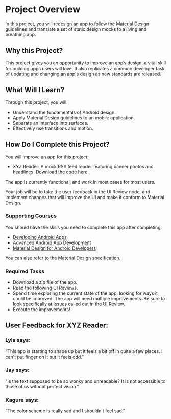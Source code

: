 # Project Overview

In this project, you will redesign an app to follow the Material Design
guidelines and translate a set of static design mocks to a living and breathing app.

## Why this Project?

This project gives you an opportunity to improve an app’s design, a vital
skill for building apps users will love. It also replicates a common developer
task of updating and changing an app's design as new standards are released.

## What Will I Learn?

Through this project, you will:

* Understand the fundamentals of Android design.
* Apply Material Design guidelines to an mobile application.
* Separate an interface into surfaces.
* Effectively use transitions and motion.

## How Do I Complete this Project?

You will improve an app for this project:

* XYZ Reader: A mock RSS feed reader featuring banner photos and headlines.
[Download the code here.](https://github.com/udacity/xyz-reader-starter-code)

The app is currently functional, and work in most cases for most users.

Your job will be to take the user feedback in the UI Review node, and implement
changes that will improve the UI and make it conform to Material Design.

### Supporting Courses

You should have the skills you need to complete this app after completing:

* [Developing Android Apps](https://classroom.udacity.com/courses/ud853)
* [Advanced Android App Development](https://classroom.udacity.com/courses/ud855)
* [Material Design for Android Developers](https://classroom.udacity.com/courses/ud862)

You can also refer to the [Material Design specification.](http://www.google.com/design/spec/material-design/introduction.html)

### Required Tasks

* Download a zip file of the app.
* Read the following UI Reviews.
* Spend time exploring the current state of the app, looking for ways it could be improved.
The app will need multiple improvements. Be sure to look specifically at issues called out in the UI Review.
* Execute the improvements!

## User Feedback for XYZ Reader:

### Lyla says:
“This app is starting to shape up but it feels a bit off in quite a few places. I can't put finger on it but it feels odd.”

### Jay says:
“Is the text supposed to be so wonky and unreadable? It is not accessible to those of us without perfect vision."

### Kagure says:
“The color scheme is really sad and I shouldn't feel sad.”
